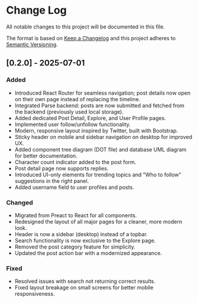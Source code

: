 # Change Log
All notable changes to this project will be documented in this file.

The format is based on [Keep a Changelog](http://keepachangelog.com/)
and this project adheres to [Semantic Versioning](http://semver.org/).

## [0.2.0] - 2025-07-01

### Added
- Introduced React Router for seamless navigation; post details now open on their own page instead of replacing the timeline.
- Integrated Parse backend: posts are now submitted and fetched from the backend (previously used local storage).
- Added dedicated Post Detail, Explore, and User Profile pages.
- Implemented user follow/unfollow functionality.
- Modern, responsive layout inspired by Twitter, built with Bootstrap.
- Sticky header on mobile and sidebar navigation on desktop for improved UX.
- Added component tree diagram (DOT file) and database UML diagram for better documentation.
- Character count indicator added to the post form.
- Post detail page now supports replies.
- Introduced UI-only elements for trending topics and "Who to follow" suggestions in the right panel.
- Added username field to user profiles and posts.

### Changed
- Migrated from Preact to React for all components.
- Redesigned the layout of all major pages for a cleaner, more modern look.
- Header is now a sidebar (desktop) instead of a topbar.
- Search functionality is now exclusive to the Explore page.
- Removed the post category feature for simplicity.
- Updated the post action bar with a modernized appearance.

### Fixed
- Resolved issues with search not returning correct results.
- Fixed layout breakage on small screens for better mobile responsiveness.
